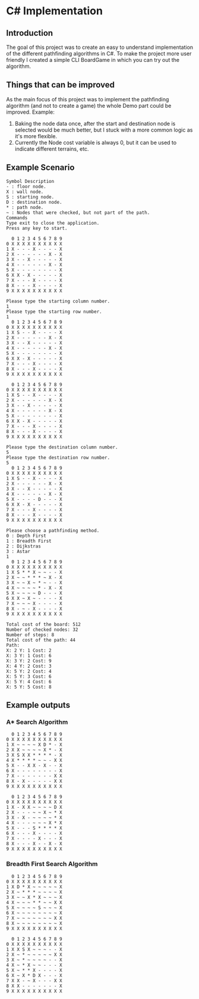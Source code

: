 # C# Implementation

## Introduction
The goal of this project was to create an easy to understand implementation of the different pathfinding algorithms in C#.
To make the project more user friendly I created a simple CLI BoardGame in which you can try out the algorithm.

## Things that can be improved
As the main focus of this project was to implement the pathfinding algorithm (and not to create a game) the whole Demo part could be improved. 
Example: 
1. Baking the node data once, after the start and destination node is selected would be much better, but I stuck with a more common logic as it's more flexible.
2. Currently the Node cost variable is always 0, but it can be used to indicate different terrains, etc.

## Example Scenario
```
Symbol Description
- : floor node.
X : wall node.
S : starting node.
D : destination node.
* : path node.
~ : Nodes that were checked, but not part of the path.
Commands
Type exit to close the application.
Press any key to start.

  0 1 2 3 4 5 6 7 8 9 
0 X X X X X X X X X X 
1 X - - - X - - - - X 
2 X - - - - - - X - X
3 X - - X - - - - - X
4 X - - - - - - X - X
5 X - - - - - - - - X
6 X X - X - - - - - X
7 X - - - X - - - - X
8 X - - - X - - - - X
9 X X X X X X X X X X

Please type the starting column number.
1
Please type the starting row number.
1
  0 1 2 3 4 5 6 7 8 9 
0 X X X X X X X X X X
1 X S - - X - - - - X
2 X - - - - - - X - X
3 X - - X - - - - - X
4 X - - - - - - X - X
5 X - - - - - - - - X
6 X X - X - - - - - X
7 X - - - X - - - - X
8 X - - - X - - - - X
9 X X X X X X X X X X

  0 1 2 3 4 5 6 7 8 9
0 X X X X X X X X X X
1 X S - - X - - - - X
2 X - - - - - - X - X
3 X - - X - - - - - X
4 X - - - - - - X - X
5 X - - - - - - - - X
6 X X - X - - - - - X
7 X - - - X - - - - X
8 X - - - X - - - - X
9 X X X X X X X X X X

Please type the destination column number.
5
Please type the destination row number.
5
  0 1 2 3 4 5 6 7 8 9 
0 X X X X X X X X X X
1 X S - - X - - - - X
2 X - - - - - - X - X
3 X - - X - - - - - X
4 X - - - - - - X - X
5 X - - - - D - - - X
6 X X - X - - - - - X
7 X - - - X - - - - X
8 X - - - X - - - - X
9 X X X X X X X X X X

Please choose a pathfinding method.
0 : Depth First
1 : Breadth First
2 : Dijkstras
3 : Astar
1
  0 1 2 3 4 5 6 7 8 9 
0 X X X X X X X X X X
1 X S * * X ~ ~ - - X
2 X ~ ~ * * * ~ X - X
3 X ~ ~ X ~ * ~ - - X
4 X ~ ~ ~ ~ * - X - X
5 X ~ ~ ~ ~ D - - - X
6 X X ~ X ~ - - - - X
7 X ~ ~ ~ X - - - - X
8 X - ~ - X - - - - X
9 X X X X X X X X X X

Total cost of the board: 512
Number of checked nodes: 32
Number of steps: 8
Total cost of the path: 44
Path:
X: 2 Y: 1 Cost: 2
X: 3 Y: 1 Cost: 6
X: 3 Y: 2 Cost: 9
X: 4 Y: 2 Cost: 3
X: 5 Y: 2 Cost: 4
X: 5 Y: 3 Cost: 6
X: 5 Y: 4 Cost: 6
X: 5 Y: 5 Cost: 8
```

## Example outputs

### A* Search Algorithm
```
  0 1 2 3 4 5 6 7 8 9
0 X X X X X X X X X X
1 X ~ ~ ~ ~ X D * - X
2 X X ~ ~ ~ ~ X * - X
3 X S X X * * * * - X
4 X * * * * ~ ~ - X X
5 X - - X X - X - - X
6 X - - - - - - - - X
7 X - - - - - - - X X
8 X - X - - - - - X X
9 X X X X X X X X X X

  0 1 2 3 4 5 6 7 8 9 
0 X X X X X X X X X X
1 X - X X ~ ~ ~ ~ D X
2 X - - - ~ ~ X ~ * X
3 X - X - ~ ~ ~ ~ * X
4 X - - - ~ ~ ~ X * X
5 X - - - S * * * * X
6 X - - - X - - - - X
7 X - - - - X - - - X
8 X - - - X - - X - X
9 X X X X X X X X X X
```

### Breadth First Search Algorithm
```
  0 1 2 3 4 5 6 7 8 9 
0 X X X X X X X X X X
1 X D * X ~ ~ ~ ~ ~ X
2 X ~ * * * ~ ~ ~ ~ X
3 X ~ ~ X * X ~ ~ ~ X
4 X ~ ~ ~ * * ~ ~ X X
5 X ~ ~ ~ ~ S ~ ~ ~ X
6 X ~ ~ ~ ~ ~ ~ ~ ~ X
7 X ~ ~ ~ ~ ~ ~ ~ X X
8 X ~ ~ ~ ~ ~ ~ ~ ~ X
9 X X X X X X X X X X

  0 1 2 3 4 5 6 7 8 9 
0 X X X X X X X X X X
1 X X S X ~ ~ ~ - - X
2 X ~ * ~ ~ ~ ~ ~ X X
3 X ~ * ~ ~ ~ ~ - - X
4 X ~ * X ~ ~ - - - X
5 X ~ * * X - - - - X
6 X ~ X * D X - - - X
7 X X - ~ X - - - X X
8 X X - - - - - - - X
9 X X X X X X X X X X
```